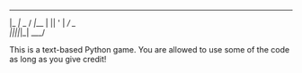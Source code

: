   ___       __     
 |_ _|_ _  / _|___ 
  | || ' \|  _/ _ \
 |___|_||_|_| \___/
                 
 This is a text-based Python game. You are allowed to use some of the code as long as you give credit!
